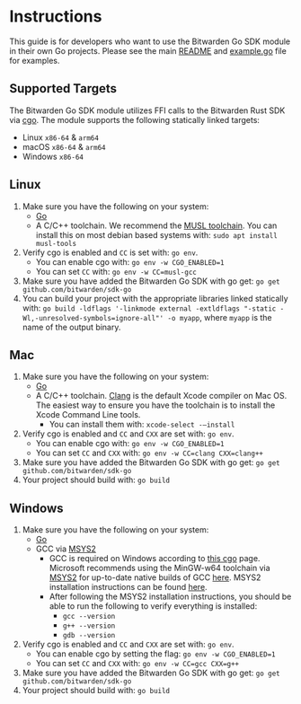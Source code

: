 # Instructions

This guide is for developers who want to use the Bitwarden Go SDK module in their own Go projects. Please see the main [README](./README.md) and [example.go](./example/example.go) file for examples.

## Supported Targets

The Bitwarden Go SDK module utilizes FFI calls to the Bitwarden Rust SDK via [cgo](https://pkg.go.dev/cmd/cgo). The module supports the following statically linked targets:

- Linux `x86-64` & `arm64`
- macOS `x86-64` & `arm64`
- Windows `x86-64`

## Linux

1. Make sure you have the following on your system:
    - [Go](https://go.dev/dl)
    - A C/C++ toolchain. We recommend the [MUSL toolchain](https://musl.libc.org). You can install this on most debian based systems with: `sudo apt install musl-tools`
2. Verify cgo is enabled and `CC` is set with: `go env`.
    - You can enable cgo with: `go env -w CGO_ENABLED=1`
    - You can set `CC` with: `go env -w CC=musl-gcc`
3. Make sure you have added the Bitwarden Go SDK with go get: `go get github.com/bitwarden/sdk-go`
4. You can build your project with the appropriate libraries linked statically with: `go build -ldflags '-linkmode external -extldflags "-static -Wl,-unresolved-symbols=ignore-all"' -o myapp`, where `myapp` is the name of the output binary.

## Mac

1. Make sure you have the following on your system:
    - [Go](https://go.dev/dl)
    - A C/C++ toolchain. [Clang](https://clang.llvm.org/get_started.html) is the default Xcode compiler on Mac OS. The easiest way to ensure you have the toolchain is to install the Xcode Command Line tools.
        - You can install them with: `xcode-select -–install`
2. Verify cgo is enabled and `CC` and `CXX` are set with: `go env`.
    - You can enable cgo with: `go env -w CGO_ENABLED=1`
    - You can set `CC` and `CXX` with: `go env -w CC=clang CXX=clang++`
3. Make sure you have added the Bitwarden Go SDK with go get: `go get github.com/bitwarden/sdk-go`
4. Your project should build with: `go build`

## Windows

1. Make sure you have the following on your system:
    - [Go](https://go.dev/dl)
    - GCC via [MSYS2](https://www.msys2.org)
        - GCC is required on Windows according to [this cgo](https://go.dev/wiki/cgo) page. Microsoft recommends using the MinGW-w64 toolchain via [MSYS2](https://www.msys2.org) for up-to-date native builds of GCC [here](https://code.visualstudio.com/docs/cpp/config-mingw#_installing-the-mingww64-toolchain). MSYS2 installation instructions can be found [here](https://www.msys2.org).
        - After following the MSYS2 installation instructions, you should be able to run the following to verify everything is installed:
            - `gcc --version`
            - `g++ --version`
            - `gdb --version`
2. Verify cgo is enabled and `CC` and `CXX` are set with: `go env`.
    - You can enable cgo by setting the flag: `go env -w CGO_ENABLED=1`
    - You can set `CC` and `CXX` with: `go env -w CC=gcc CXX=g++`
3. Make sure you have added the Bitwarden Go SDK with go get: `go get github.com/bitwarden/sdk-go`
4. Your project should build with: `go build`
